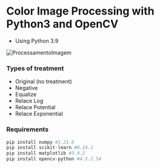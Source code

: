 # Color Image Processing with Python3 and OpenCV
- Using Python 3.9

![ProcessamentoImagem](https://user-images.githubusercontent.com/49764231/123183138-45a39300-d467-11eb-9631-89bd34ef5de0.png)

### Types of treatment
- Original (no treatment)
- Negative
- Equalize
- Relace Log
- Relace Potential
- Relace Exponential

### Requirements
```python
pip install numpy #1.21.0
pip install scikit-learn #0.24.2
pip install matplotlib #3.4.2
pip install opencv-python #4.5.2.54
```